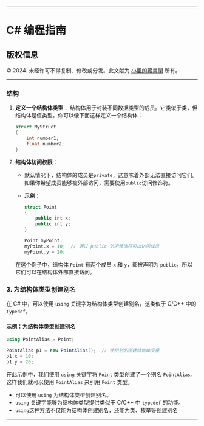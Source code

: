 
---

# C# 编程指南

## 版权信息

© 2024. 未经许可不得复制、修改或分发。此文献为 [小風的藏書閣](https://t.me/xfp2333) 所有。

---

### 结构

1. **定义一个结构体类型**：
   结构体用于封装不同数据类型的成员。它类似于类，但结构体是值类型。你可以像下面这样定义一个结构体：

   ```c#
   struct MyStruct
   {
       int number1;
       float number2;
   }
   ```

2. **结构体访问权限**：
   - 默认情况下，结构体的成员是`private`，这意味着外部无法直接访问它们。如果你希望成员能够被外部访问，需要使用`public`访问修饰符。

   - **示例**：
     ```c#
     struct Point
     {
         public int x;
         public int y;
     }

     Point myPoint;
     myPoint.x = 10;  // 通过 public 访问修饰符可以访问成员
     myPoint.y = 20;
     ```

   在这个例子中，结构体 `Point` 有两个成员 `x` 和 `y`，都被声明为 `public`，所以它们可以在结构体外部直接访问。

### 3. **为结构体类型创建别名**

在 C# 中，可以使用 `using` 关键字为结构体类型创建别名，这类似于 C/C++ 中的 `typedef`。

#### 示例：为结构体类型创建别名

```c#
using PointAlias = Point;

PointAlias p1 = new PointAlias();  // 使用别名创建结构体变量
p1.x = 10;
p1.y = 20;
```

在此示例中，我们使用 `using` 关键字将 `Point` 类型创建了一个别名 `PointAlias`。这样我们就可以使用 `PointAlias` 来引用 `Point` 类型。

- 可以使用 `using` 为结构体类型创建别名。
- `using` 关键字能够为结构体类型提供类似于 C/C++ 中 `typedef` 的功能。
- `using`这种方法不仅能为结构体创建别名，还能为类、枚举等创建别名
---
